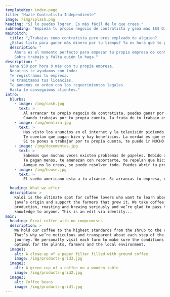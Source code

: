 ```yaml
---
templateKey: index-page
title: "Hazte Contratista Independiente"
image: /img/splash.png
heading: "Sí lo puedes lograr. Es más fácil de lo que crees."
subheading: "Empieza tu propio negocio de contratista y gana más $$$ DINERO $$$"
mainpitch:
  title: "¿Trabajas como contratista pero eres empleado de alguien?  
  ¿Estas listo para ganar más dinero por tu tiempo? Ya es hora qué te paguen lo que vale tu trabajo."
  description: "
    Ahora es el momento perfecto para empezar tu propia empresa de contratista.  
    Sobra trabajo y falta quién lo haga."
description: "
  Gana $50 por hora ó más con tu propia empresa.
  Nosotros te ayudamos con todo:
  Te registramos tu empresa.
  Te tramitamos tus licencias.
  Te ponemos en orden con los requerimientos legales.
  Hasta te conseguimos clientes."
intro:
  blurbs:
    - image: /img/cash.jpg
      text: >
        Al arrancar tu propio negocio de contratista, puedes ganar por lo menos $50 por hora, el doble de lo que pagan los trabajos de empleado.
        Cuando trabajas por tu propia cuenta, la fruta de tu trabajo es tuya, no de tu jefe. Gana buen dinero sin tener jefe.
    - image: /img/mentira.jpg
      text: >
        Has visto los anuncios en el internet y la televisión pidiendo que apliques para ser empleado.
        Te cuentan que pagan bien y hay beneficios. La verdad es que eso puro rollo porque solo es para cierto tipo de gente.
        Si te pones a trabajar por tu propia cuenta, te puede ir MUCHO mejor.
    - image: /img/documentos.jpg
      text: >
        Sabemos que muchas veces existen problemas de papeles. Debido a esto, todo se complica.
        Te pagan menos, te amenazan con reportarte, te repelan que hiciste mal el trabajo para bajarte el precio, etc.
        Aunque no lo creas, se puede resolver todo. Puedes abrir tu propio negocio con ITIN y estar bien. Quitate complicaciones.
    - image: /img/house.jpg
      text: >
        El sueño americano esta a tu alcance. Si arrancas tu empresa, el éxito está en tus manos y podrás obtener lo que siempre has deseado.

  heading: What we offer
  description: >
    Kaldi is the ultimate spot for coffee lovers who want to learn about their
    java’s origin and support the farmers that grew it. We take coffee
    production, roasting and brewing seriously and we’re glad to pass that
    knowledge to anyone. This is an edit via identity...
main:
  heading: Great coffee with no compromises
  description: >
    We hold our coffee to the highest standards from the shrub to the cup.
    That’s why we’re meticulous and transparent about each step of the coffee’s
    journey. We personally visit each farm to make sure the conditions are
    optimal for the plants, farmers and the local environment.
  image1:
    alt: A close-up of a paper filter filled with ground coffee
    image: /img/products-grid3.jpg
  image2:
    alt: A green cup of a coffee on a wooden table
    image: /img/products-grid2.jpg
  image3:
    alt: Coffee beans
    image: /img/products-grid1.jpg
---
```

